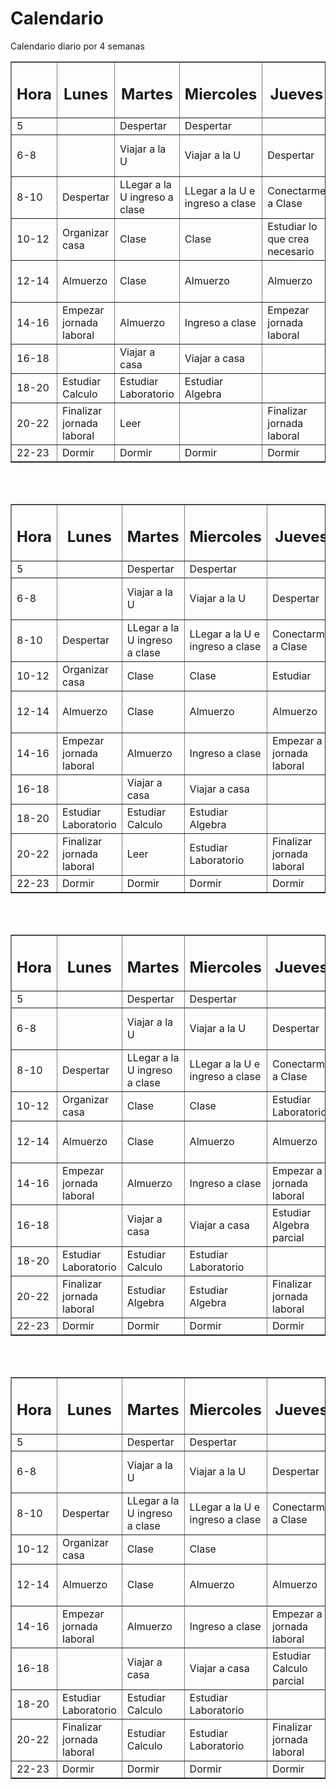 # Calendario
Calendario diario por 4 semanas 
<table border="1">
        <tr >
            <td><strong><center><h2>  Hora  </h2></center></strong></td>
            <td><strong><center><h2>  Lunes  </h2></center></strong></td>
            <td><strong><center><h2>  Martes  </h2></center></strong></td>
            <td><strong><center><h2>  Miercoles  </h2></center></strong></td>
            <td><strong><center><h2>  Jueves  </h2></center></strong></td>
            <td><strong><center><h2>  Viernes  </h2></center></strong></td>
            <td><strong><center><h2>  Sabado  </h2></center></strong></td>
            <td><strong><center><h2>  Domingo  </h2></center></strong></td>
           </tr>
        <tr>
            <td>5</td>
            <td></td>
            <td>Despertar</td>
            <td>Despertar</td>
            <td></td>
            <td>Despertar</td>
            <td>Despertar</td>
            <td>Despertar</td>
        </tr>
        <tr>
            <td>6-8</td>
            <td></td>
            <td>Viajar a la U</td>
            <td>Viajar a la U</td>
            <td>Despertar</td>
            <td>Viajar a la U</td>
            <td>Empezar jornada laboral</td>
            <td>Empezar jornada laboral</td>
        </tr>
        <tr>
            <td>8-10</td>
            <td>Despertar</td>
            <td>LLegar a la U ingreso a clase</td>
            <td>LLegar a la U e ingreso a clase</td>
            <td>Conectarme a Clase</td>
            <td>LLegar a la U e ingreso a clase</td>
            <td>Estudiar</td>
            <td> </td>
        </tr>
        <tr>
            <td>10-12</td>
            <td>Organizar casa</td>
            <td>Clase</td>
            <td>Clase</td>
            <td>Estudiar lo que crea necesario</td>
            <td>Clase</td>
            <td> </td>
            <td></td>
        </tr>
        <tr>
            <td>12-14</td>
            <td>Almuerzo</td>
            <td>Clase</td>
            <td>Almuerzo</td>
            <td>Almuerzo</td>
            <td>Almuerzo</td>
            <td>Finalizar jornada laboral</td>
            <td>Finalizar jornada laboral</td>
        </tr>
        <tr>
            <td>14-16</td>
            <td>Empezar jornada laboral</td>
            <td>Almuerzo</td>
            <td>Ingreso a clase</td>
            <td>Empezar jornada laboral</td>
            <td>Ingreso a clase</td>
            <td>Almuerzo</td>
            <td>Almuerzo</td>
        </tr>
        <tr>
            <td>16-18</td>
            <td></td>
            <td>Viajar a casa </td>
            <td>Viajar a casa</td>
            <td></td>
            <td>Llegar a la casa</td>
            <td>Estudiar Laboratorio</td>
            <td>Pasar tiempo con la familia</td>
        </tr>
        <tr>
            <td>18-20</td>
            <td>Estudiar Calculo</td>
            <td>Estudiar Laboratorio</td>
            <td>Estudiar Algebra</td>
            <td></td>
            <td>Estudiar Matematicas</td>
            <td>Estudiar Laboratorio</td>
            <td></td>
        </tr>
        <tr>
            <td>20-22</td>
            <td>Finalizar jornada laboral</td>
            <td>Leer</td>
            <td></td>
            <td>Finalizar jornada laboral</td>
            <td>Leer</td>
            <td></td>
            <td>Leer</td>
        </tr>
        <tr>
            <td>22-23</td>
            <td>Dormir</td>
            <td>Dormir</td>
            <td>Dormir</td>
            <td>Dormir</td>
            <td>Dormir</td>
            <td>Dormir</td>
            <td>Dormir</td>
        </tr>
    </table><br><br>
<table border="1">
        <tr >
            <td><strong><center><h2>  Hora  </h2></center></strong></td>
            <td><strong><center><h2>  Lunes  </h2></center></strong></td>
            <td><strong><center><h2>  Martes  </h2></center></strong></td>
            <td><strong><center><h2>  Miercoles  </h2></center></strong></td>
            <td><strong><center><h2>  Jueves  </h2></center></strong></td>
            <td><strong><center><h2>  Viernes  </h2></center></strong></td>
            <td><strong><center><h2>  Sabado  </h2></center></strong></td>
            <td><strong><center><h2>  Domingo  </h2></center></strong></td>
      </tr>
        <tr>
            <td>5</td>
            <td></td>
            <td>Despertar</td>
            <td>Despertar</td>
            <td></td>
            <td>Despertar</td>
            <td>Despertar</td>
            <td>Despertar</td>
        </tr>
        <tr>
            <td>6-8</td>
            <td></td>
            <td>Viajar a la U</td>
            <td>Viajar a la U</td>
            <td>Despertar</td>
            <td>Viajar a la U</td>
            <td>Empezar jornada laboral</td>
            <td>Empezar jornada laboral</td>
        </tr>
        <tr>
            <td>8-10</td>
            <td>Despertar</td>
            <td>LLegar a la U ingreso a clase</td>
            <td>LLegar a la U e ingreso a clase</td>
            <td>Conectarme a Clase</td>
            <td>LLegar a la U e ingreso a clase</td>
            <td></td>
            <td> </td>
        </tr>
        <tr>
            <td>10-12</td>
            <td>Organizar casa</td>
            <td>Clase</td>
            <td>Clase</td>
            <td>Estudiar</td>
            <td>Clase</td>
            <td>Estudiar </td>
            <td></td>
        </tr>
        <tr>
            <td>12-14</td>
            <td>Almuerzo</td>
            <td>Clase</td>
            <td>Almuerzo</td>
            <td>Almuerzo</td>
            <td>Almuerzo</td>
            <td>Finalizar jornada laboral</td>
            <td>Finalizar jornada laboral</td>
        </tr>
        <tr>
            <td>14-16</td>
            <td>Empezar jornada laboral</td>
            <td>Almuerzo</td>
            <td>Ingreso a clase</td>
            <td>Empezar a jornada laboral</td>
            <td>Ingreso a clase</td>
            <td>Almuerzo</td>
            <td>Almuerzo</td>
        </tr>
        <tr>
            <td>16-18</td>
            <td></td>
            <td>Viajar a casa </td>
            <td>Viajar a casa</td>
            <td></td>
            <td>Viajar a casa</td>
            <td>Estudiar Laboratorio</td>
            <td>Pasar tiempo con la familia</td>
        </tr>
        <tr>
            <td>18-20</td>
            <td>Estudiar Laboratorio</td>
            <td>Estudiar Calculo</td>
            <td>Estudiar Algebra</td>
            <td></td>
            <td>Estudiar Matematicas</td>
            <td></td>
            <td></td>
        </tr>
        <tr>
            <td>20-22</td>
            <td>Finalizar jornada laboral</td>
            <td>Leer</td>
            <td>Estudiar Laboratorio</td>
            <td>Finalizar jornada laboral</td>
            <td>Leer</td>
            <td></td>
            <td>Leer</td>
        </tr>
        <tr>
            <td>22-23</td>
            <td>Dormir</td>
            <td>Dormir</td>
            <td>Dormir</td>
            <td>Dormir</td>
            <td>Dormir</td>
            <td>Dormir</td>
            <td>Dormir</td>
        </tr>
    </table><br><br>
<table border="1">
        <tr >
            <td><strong><center><h2>  Hora  </h2></center></strong></td>
            <td><strong><center><h2>  Lunes  </h2></center></strong></td>
            <td><strong><center><h2>  Martes  </h2></center></strong></td>
            <td><strong><center><h2>  Miercoles  </h2></center></strong></td>
            <td><strong><center><h2>  Jueves  </h2></center></strong></td>
            <td><strong><center><h2>  Viernes  </h2></center></strong></td>
            <td><strong><center><h2>  Sabado  </h2></center></strong></td>
            <td><strong><center><h2>  Domingo  </h2></center></strong></td>
        </tr>
        <tr>
            <td>5</td>
            <td></td>
            <td>Despertar</td>
            <td>Despertar</td>
            <td></td>
            <td>Despertar</td>
            <td>Despertar</td>
            <td>Despertar</td>
        </tr>
        <tr>
            <td>6-8</td>
            <td></td>
            <td>Viajar a la U</td>
            <td>Viajar a la U</td>
            <td>Despertar</td>
            <td>Viajar a la U</td>
            <td>Empezar jornada laboral</td>
            <td>Empezar jornada laboral</td>
        </tr>
       <tr>
            <td>8-10</td>
            <td>Despertar</td>
            <td>LLegar a la U ingreso a clase</td>
            <td>LLegar a la U e ingreso a clase</td>
            <td>Conectarme a Clase</td>
            <td>LLegar a la U e ingreso a clase</td>
            <td></td>
            <td> </td>
        </tr>
        <tr>
            <td>10-12</td>
            <td>Organizar casa</td>
            <td>Clase</td>
            <td>Clase</td>
            <td>Estudiar Laboratorio</td>
            <td>Clase</td>
            <td>Estudiar </td>
            <td></td>
        </tr>
        <tr>
            <td>12-14</td>
            <td>Almuerzo</td>
            <td>Clase</td>
            <td>Almuerzo</td>
            <td>Almuerzo</td>
            <td>Almuerzo</td>
            <td>Finalizar jornada laboral</td>
            <td>Finalizar jornada laboral</td>
        </tr>
        <tr>
            <td>14-16</td>
            <td>Empezar jornada laboral</td>
            <td>Almuerzo</td>
            <td>Ingreso a clase</td>
            <td>Empezar a jornada laboral</td>
            <td>Ingreso a clase</td>
            <td>Almuerzo</td>
            <td>Almuerzo</td>
        </tr>
        <tr>
            <td>16-18</td>
            <td></td>
            <td>Viajar a casa </td>
            <td>Viajar a casa</td>
            <td>Estudiar Algebra parcial</td>
            <td>Viajar a casa</td>
            <td>Salir con amigos</td>
            <td>Pasar tiempo con la familia</td>
        </tr>
        <tr>
            <td>18-20</td>
            <td>Estudiar Laboratorio</td>
            <td>Estudiar Calculo</td>
            <td>Estudiar Laboratorio</td>
            <td></td>
            <td>Estudiar Matematicas</td>
            <td></td>
            <td></td>
        </tr>
        <tr>
            <td>20-22</td>
            <td>Finalizar jornada laboral</td>
            <td>Estudiar Algebra</td>
            <td>Estudiar Algebra</td>
            <td>Finalizar jornada laboral</td>
            <td>Estudiar Laboratorio</td>
            <td></td>
            <td>Leer</td>
        </tr>
        <tr>
            <td>22-23</td>
            <td>Dormir</td>
            <td>Dormir</td>
            <td>Dormir</td>
            <td>Dormir</td>
            <td>Dormir</td>
            <td>Dormir</td>
            <td>Dormir</td>
        </tr>
    </table><br><br>
 <table border="1">
        <tr >
            <td><strong><center><h2>  Hora  </h2></center></strong></td>
            <td><strong><center><h2>  Lunes  </h2></center></strong></td>
            <td><strong><center><h2>  Martes  </h2></center></strong></td>
            <td><strong><center><h2>  Miercoles  </h2></center></strong></td>
            <td><strong><center><h2>  Jueves  </h2></center></strong></td>
            <td><strong><center><h2>  Viernes  </h2></center></strong></td>
            <td><strong><center><h2>  Sabado  </h2></center></strong></td>
            <td><strong><center><h2>  Domingo  </h2></center></strong></td>
        </tr>
        <tr>
            <td>5</td>
            <td></td>
            <td>Despertar</td>
            <td>Despertar</td>
            <td></td>
            <td>Despertar</td>
            <td>Despertar</td>
            <td>Despertar</td>
        </tr>
        <tr>
            <td>6-8</td>
            <td></td>
            <td>Viajar a la U</td>
            <td>Viajar a la U</td>
            <td>Despertar</td>
            <td>Viajar a la U</td>
            <td>Empezar jornada laboral</td>
            <td>Empezar jornada laboral</td>
        </tr>
         <tr>
            <td>8-10</td>
            <td>Despertar</td>
            <td>LLegar a la U ingreso a clase</td>
            <td>LLegar a la U e ingreso a clase</td>
            <td>Conectarme a Clase</td>
            <td>LLegar a la U e ingreso a clase</td>
            <td></td>
            <td> </td>
        </tr>
        <tr>
            <td>10-12</td>
            <td>Organizar casa</td>
            <td>Clase</td>
            <td>Clase</td>
            <td></td>
            <td>Clase</td>
            <td>Estudiar </td>
            <td></td>
        </tr>
        <tr>
            <td>12-14</td>
            <td>Almuerzo</td>
            <td>Clase</td>
            <td>Almuerzo</td>
            <td>Almuerzo</td>
            <td>Almuerzo</td>
            <td>Finalizar jornada laboral</td>
            <td>Finalizar jornada laboral</td>
        </tr>
        <tr>
            <td>14-16</td>
            <td>Empezar jornada laboral</td>
            <td>Almuerzo</td>
            <td>Ingreso a clase</td>
            <td>Empezar a jornada laboral</td>
            <td>Ingreso a clase</td>
            <td>Almuerzo</td>
            <td>Almuerzo</td>
        </tr>
        <tr>
            <td>16-18</td>
            <td></td>
            <td>Viajar a casa </td>
            <td>Viajar a casa</td>
            <td>Estudiar Calculo parcial</td>
            <td>Viajar a casa</td>
            <td>Estudiar</td>
            <td>Pasar tiempo con la familia</td>
        </tr>
        <tr>
            <td>18-20</td>
            <td>Estudiar Laboratorio</td>
            <td>Estudiar Calculo</td>
            <td>Estudiar Laboratorio</td>
            <td></td>
            <td>Estudiar Matematicas</td>
            <td></td>
            <td></td>
        </tr>
        <tr>
            <td>20-22</td>
            <td>Finalizar jornada laboral</td>
            <td>Estudiar Calculo</td>
            <td>Estudiar Laboratorio</td>
            <td>Finalizar jornada laboral</td>
            <td>Leer</td>
            <td></td>
            <td>Leer</td>
        </tr>
        <tr>
            <td>22-23</td>
            <td>Dormir</td>
            <td>Dormir</td>
            <td>Dormir</td>
            <td>Dormir</td>
            <td>Dormir</td>
            <td>Dormir</td>
            <td>Dormir</td>
        </tr>
    </table><br><br>

